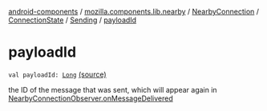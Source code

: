 [android-components](../../../../index.md) / [mozilla.components.lib.nearby](../../../index.md) / [NearbyConnection](../../index.md) / [ConnectionState](../index.md) / [Sending](index.md) / [payloadId](./payload-id.md)

# payloadId

`val payloadId: `[`Long`](https://kotlinlang.org/api/latest/jvm/stdlib/kotlin/-long/index.html) [(source)](https://github.com/mozilla-mobile/android-components/blob/master/components/lib/nearby/src/main/java/mozilla/components/lib/nearby/NearbyConnection.kt#L185)

the ID of the message that was sent, which will appear again
in [NearbyConnectionObserver.onMessageDelivered](../../../-nearby-connection-observer/on-message-delivered.md)

